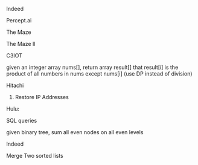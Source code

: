 Indeed

Percept.ai

The Maze

The Maze II

C3IOT

given an integer array nums\[\], return array result\[\] that result\[i\] is the product of all numbers in nums except nums\[i\] \(use DP instead of division\)

Hitachi

1. Restore IP Addresses

Hulu:

SQL queries

given binary tree, sum all even nodes on all even levels





Indeed

Merge Two sorted lists




